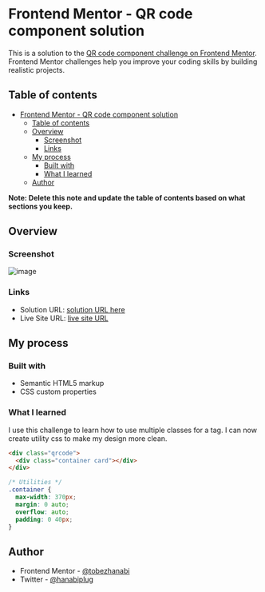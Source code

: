 # Frontend Mentor - QR code component solution

This is a solution to the [QR code component challenge on Frontend Mentor](https://www.frontendmentor.io/challenges/qr-code-component-iux_sIO_H). Frontend Mentor challenges help you improve your coding skills by building realistic projects.

## Table of contents

- [Frontend Mentor - QR code component solution](#frontend-mentor---qr-code-component-solution)
  - [Table of contents](#table-of-contents)
  - [Overview](#overview)
    - [Screenshot](#screenshot)
    - [Links](#links)
  - [My process](#my-process)
    - [Built with](#built-with)
    - [What I learned](#what-i-learned)
  - [Author](#author)

**Note: Delete this note and update the table of contents based on what sections you keep.**

## Overview

### Screenshot

![image](https://user-images.githubusercontent.com/71990996/210207636-ddd70129-af07-4bb7-ae06-9e0ad4890061.png)

### Links

- Solution URL: [solution URL here](https://github.com/tobezhanabi/qrcode)
- Live Site URL: [live site URL](https://tobezhanabi.github.io/qrcode/)

## My process

### Built with

- Semantic HTML5 markup
- CSS custom properties

### What I learned

I use this challenge to learn how to use multiple classes for a tag. I can now create utility css to make my design more clean.

```html
<div class="qrcode">
  <div class="container card"></div>
</div>
```

```css
/* Utilities */
.container {
  max-width: 370px;
  margin: 0 auto;
  overflow: auto;
  padding: 0 40px;
}
```

## Author


- Frontend Mentor - [@tobezhanabi](https://www.frontendmentor.io/profile/tobezhanabi)
- Twitter - [@hanabiplug](https://www.twitter.com/hanabiplug)
